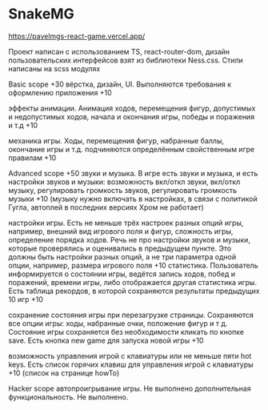 # SnakeMG
https://pavelmgs-react-game.vercel.app/

Проект написан с использованием TS, react-router-dom, дизайн пользовательских интерфейсов взят из библиотеки Ness.css. Стили написаны на scss модулях

Basic scope +30
 вёрстка, дизайн, UI. Выполняются требования к оформлению приложения +10
 
 эффекты анимации. Анимация ходов, перемещения фигур, допустимых и недопустимых ходов, начала и окончания игры, победы и поражения и т.д +10
 
 механика игры. Ходы, перемещения фигур, набранные баллы, окончание игры и т.д. подчиняются определённым свойственным игре правилам +10
 
 
 
Advanced scope +50
 звуки и музыка. В игре есть звуки и музыка, и есть настройки звуков и музыки: возможность вкл/откл звуки, вкл/откл музыку, регулировать громкость звуков, регулировать громкость музыки +10                                    (музыку нужно включать в настройках, в связи с политикой Гугла, автоплей в последних версиях Хром не работает)
 
 настройки игры. Есть не меньше трёх настроек разных опций игры, например, внешний вид игрового поля и фигур, сложность игры, определение порядка ходов. Речь не про настройки звуков и музыки, которые проверялись и оценивались в предыдущем пункте. Это должны быть настройки разных опций, а не три параметра одной опции, например, размера игрового поля +10
 статистика. Пользователь информируется о состоянии игры, ведётся запись ходов, побед и поражений, времени игры, либо отображается другая статистика игры. Есть таблица рекордов, в которой сохраняются результаты предыдущих 10 игр +10   
 
 сохранение состояния игры при перезагрузке страницы. Сохраняются все опции игры: ходы, набранные очки, положение фигур и т д. Состояние игры сохраняется без необходимости кликать по кнопке save. Есть кнопка new game для запуска новой игры +10
 
 возможность управления игрой с клавиатуры или не меньше пяти hot keys. Есть список горячих клавиш для управления игрой с клавиатуры +10    (список на странице howTo)
 
Hacker scope 
 автопроигрывание игры. Не выполнено
 дополнительная функциональность. Не выполнено.
